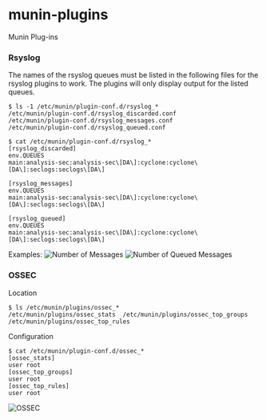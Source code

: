 munin-plugins
=============

Munin Plug-ins

### Rsyslog
The names of the rsyslog queues must be listed in the following files for the rsyslog plugins to work.
The plugins will only display output for the listed queues.
```
$ ls -1 /etc/munin/plugin-conf.d/rsyslog_*
/etc/munin/plugin-conf.d/rsyslog_discarded.conf
/etc/munin/plugin-conf.d/rsyslog_messages.conf
/etc/munin/plugin-conf.d/rsyslog_queued.conf

$ cat /etc/munin/plugin-conf.d/rsyslog_*
[rsyslog_discarded]
env.QUEUES
main:analysis-sec:analysis-sec\[DA\]:cyclone:cyclone\[DA\]:seclogs:seclogs\[DA\]

[rsyslog_messages]
env.QUEUES
main:analysis-sec:analysis-sec\[DA\]:cyclone:cyclone\[DA\]:seclogs:seclogs\[DA\]

[rsyslog_queued]
env.QUEUES
main:analysis-sec:analysis-sec\[DA\]:cyclone:cyclone\[DA\]:seclogs:seclogs\[DA\]
```

Examples:
![Number of Messages](http://sickbits.net/wordpress/wp-content/uploads/2014/08/Screen-Shot-2014-08-06-at-5.54.02-PM.png)
![Number of Queued Messages](http://sickbits.net/wordpress/wp-content/uploads/2014/08/Screen-Shot-2014-08-06-at-5.54.12-PM.png)

### OSSEC

Location
```
$ ls /etc/munin/plugins/ossec_*
/etc/munin/plugins/ossec_stats  /etc/munin/plugins/ossec_top_groups /etc/munin/plugins/ossec_top_rules
```

Configuration
```
$ cat /etc/munin/plugin-conf.d/ossec_*
[ossec_stats]
user root
[ossec_top_groups]
user root
[ossec_top_rules]
user root
```

![OSSEC](http://jonschipp.com/crap/munin_ossec.png)
